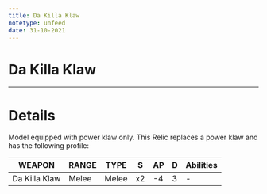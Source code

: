 ```yaml
---
title: Da Killa Klaw
notetype: unfeed
date: 31-10-2021
---
```


# Da Killa Klaw

---

# Details

Model equipped with power klaw only. This Relic replaces a power klaw and has the following profile:

| WEAPON        | RANGE | TYPE  | S   | AP  | D   | Abilities |
| ------------- | ----- | ----- | --- | --- | --- | --------- |
| Da Killa Klaw | Melee | Melee | x2  | -4  | 3   | -         | 